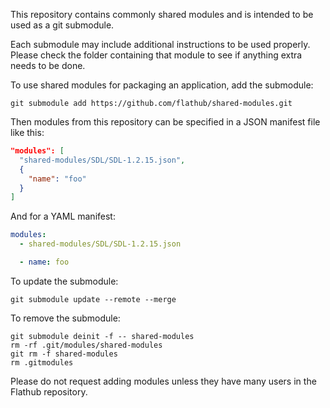 This repository contains commonly shared modules and is intended to be used as a git submodule.

Each submodule may include additional instructions to be used properly. Please check the folder containing that module to see if anything extra needs to be done.

To use shared modules for packaging an application, add the submodule:

```
git submodule add https://github.com/flathub/shared-modules.git
```

Then modules from this repository can be specified in a JSON manifest file like this:

```json
"modules": [
  "shared-modules/SDL/SDL-1.2.15.json",
  {
    "name": "foo"
  }
]
```
And for a YAML manifest:
```YAML
modules:
  - shared-modules/SDL/SDL-1.2.15.json

  - name: foo
```


To update the submodule:

```
git submodule update --remote --merge
```

To remove the submodule:

```
git submodule deinit -f -- shared-modules
rm -rf .git/modules/shared-modules
git rm -f shared-modules
rm .gitmodules
```


Please do not request adding modules unless they have many users in the Flathub repository.
